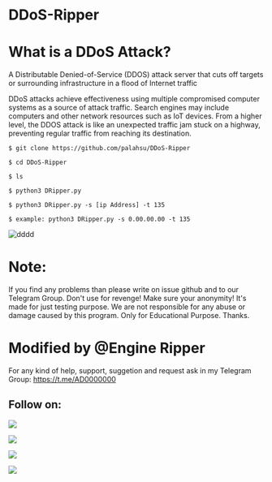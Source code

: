 # DDoS-Ripper

# What is a DDoS Attack?
A Distributable Denied-of-Service (DDOS) attack server that cuts off targets or surrounding infrastructure in a flood of Internet traffic

DDoS attacks achieve effectiveness using multiple compromised computer systems as a source of attack traffic. Search engines may include computers and other network resources such as IoT devices.
From a higher level, the DDOS attack is like an unexpected traffic jam stuck on a highway, preventing regular traffic from reaching its destination.

`$ git clone https://github.com/palahsu/DDoS-Ripper`

`$ cd DDoS-Ripper`

`$ ls`

`$ python3 DRipper.py`

`$ python3 DRipper.py -s [ip Address] -t 135`

`$ example: python3 DRipper.py -s 0.00.00.00 -t 135`

![dddd](https://user-images.githubusercontent.com/49250151/96265488-57e53d00-0f7a-11eb-8936-ce2e9a2c42cd.PNG)

# Note:
If you find any problems than please write on issue github and to our Telegram Group. Don't use for revenge! Make sure your anonymity!
It's made for just testing purpose.
We are not responsible for any abuse or damage caused by this program. Only for Educational Purpose. Thanks.

# Modified by @Engine Ripper

For any kind of help, support, suggetion and request ask in my Telegram Group:
https://t.me/AD0000000

## Follow on:
<p align="left">
<a href="https://github.com/palahsu"><img src="https://img.shields.io/badge/GitHub-Follow%20on%20GitHub-inactive.svg?logo=github"></a>
</p><p align="left">
<a href="https://twitter.com/palashgamer"><img src="https://img.shields.io/badge/Twitter-Follow%20on%20Twitter-informational.svg?logo=twitter"></a>
</p><p align="left">
<a href="https://facebook.com/Aduri.knox"><img src="https://img.shields.io/badge/Facebook-Follow%20on%20Facebook-blue.svg?logo=facebook"></a>
</p><p align="left">
<a href="https://instagram.com/palashgamer"><img src="https://img.shields.io/badge/Instagram-Follow%20on%20Instagram-important.svg?logo=instagram"></a>
</p>
 
